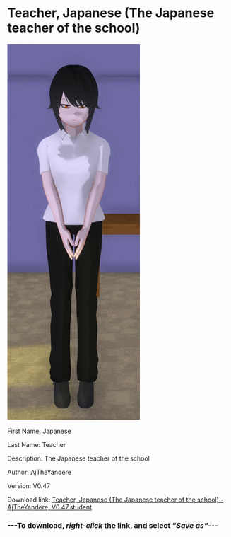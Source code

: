 # Teacher, Japanese (The Japanese teacher of the school)

<img src="https://raw.githubusercontent.com/Arbiter1223/Daigaku-Gurashi-Custom-Students/master/Students/Files/Teacher%2C%20Japanese%20(The%20Japanese%20teacher%20of%20the%20school).png" title="Teacher, Japanese (The Japanese teacher of the school) - AjTheYandere, V0.47">

First Name: Japanese

Last Name: Teacher

Description: The Japanese teacher of the school

Author: AjTheYandere

Version: V0.47

Download link: <a href="https://raw.githubusercontent.com/Arbiter1223/Daigaku-Gurashi-Custom-Students/master/Students/Files/Teacher%2C%20Japanese%20(The%20Japanese%20teacher%20of%20the%20school)%20-%20AjTheYandere%2C%20V0.47.student">Teacher, Japanese (The Japanese teacher of the school) - AjTheYandere, V0.47.student</a>

### ---**To download, _right-click_ the link, and select _"Save as"_**---
